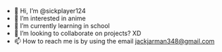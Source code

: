 - 👋 Hi, I’m @sickplayer124
- 👀 I’m interested in anime
- 🌱 I’m currently learning in school
- 💞️ I’m looking to collaborate on projects? XD
- 📫 How to reach me is by using the email jackjarman348@gmail.com

<!---
sickplayer124/sickplayer124 is a ✨ special ✨ repository because its `README.md` (this file) appears on your GitHub profile.
You can click the Preview link to take a look at your changes.
--->
